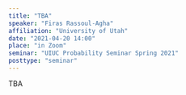 ```yaml
---
title: "TBA"
speaker: "Firas Rassoul-Agha"
affiliation: "University of Utah"
date: "2021-04-20 14:00"
place: "in Zoom"
seminar: "UIUC Probability Seminar Spring 2021" 
posttype: "seminar"
---
```


TBA
